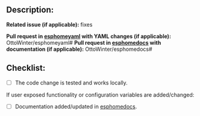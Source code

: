 ## Description:


**Related issue (if applicable):** fixes <link to issue>

**Pull request in [esphomeyaml](https://github.com/OttoWinter/esphomeyaml) with YAML changes (if applicable):** OttoWinter/esphomeyaml#<esphomeyaml PR number goes here>
**Pull request in [esphomedocs](https://github.com/OttoWinter/esphomedocs) with documentation (if applicable):** OttoWinter/esphomedocs#<esphomedocs PR number goes here>

## Checklist:
  - [ ] The code change is tested and works locally.

If user exposed functionality or configuration variables are added/changed:
  - [ ] Documentation added/updated in [esphomedocs](https://github.com/OttoWinter/esphomedocs).
